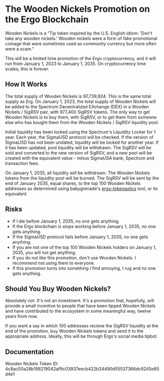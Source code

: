 # The Wooden Nickels Promotion on the Ergo Blockchain

Wooden Nickels is a "Tip token inspired by the U.S. English idiom: 'Don't take any wooden nickels.' Wooden nickels were a form of fake promotional coinage that were sometimes used as community currency but more often were a scam."

This will be a limited time promotion of the Ergo cryptocurrency, and it will run from January 1, 2023 to January 1, 2035. On cryptocurrency time scales, this is forever.

## How It Works

The total supply of Wooden Nickels is 97,739,924. This is the same total supply as Erg. On January 1, 2023, the total supply of Wooden Nickels will be added to the Spectrum Decentralized EXchange (DEX) in a Wooden Nickels / SigRSV pair, with 977,400 SigRSV tokens. The only way to get Wooden Nickels is to buy them, with SigRSV, or to get them from someone else who has bought them from the Wooden Nickels / SigRSV liquidity pool.

Initial liquidity has been locked using the Spectrum's Liquidity Locker for 1 year. Each year, the SigmaUSD protocol will be checked. If the version of SigmaUSD has not been undated, liquidity will be locked for another year. If it has been updated, pool liquidity will be withdrawn. The SigRSV will be sold and converted to the new version of SigRSV, and a new pool will be created with the equivalent value - minus SigmaUSA bank, Spectrum and transaction fees.

On January 1, 2035, all liquidity will be withdrawn. The Wooden Nickels tokens from the liquidity pool will be burned. The SigRSV will be sent by the end of January 2035, equal shares, to the top 100 Wooden Nickels addresses as determined using babygrenade's [ergo-tokenautics](https://github.com/babygrenade/ergo-tokenautics) tool, or its equivalent.

## Risks

* If I die before January 1, 2035, no one gets anything.
* If the Ergo blockchain is stops working before January 1, 2035, no one gets anything.
* If the SigmaUSD protocol fails before January 1, 2035, no one gets anything.
* If you are not one of the top 100 Wooden Nickels holders on January 1, 2035, you will not get anything.
* If you do not like this promotion, don't use Wooden Nickels. I recommend not using them to everyone.
* If this promotion turns into something I find annoying, I rug and no one gets anything.

## Should You Buy Wooden Nickels?

Absolutely not. It's not an investment. It's a promotion that, hopefully, will provide a small incentive to people that have been tipped Wooden Nickels and have contributed to the ecosystem in some meaningful way, twelve years from now. 

If you want a say in which 100 addresses recieve the SigRSV liquidity at the end of the promotion, buy Wooden Nickels tokens and send it to the appropriate address. Ideally, this will be through Ergo's social media tipbot. 

## Documentation

Wooden Nickels Token ID: 4c8ac00a28b198219042af9c03937eecb422b34490d55537366dc9245e85d4e1







